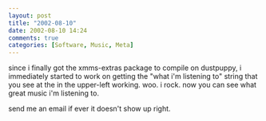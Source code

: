 ```yaml
---
layout: post
title: "2002-08-10"
date: 2002-08-10 14:24
comments: true
categories: [Software, Music, Meta]
---
```

since i finally got the xmms-extras package to compile on dustpuppy, i immediately started to work on getting the "what i'm listening to" string that you see at the in the upper-left working.  woo. i rock. now you can see what great music i'm listening to.

send me an email if ever it doesn't show up right.
